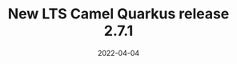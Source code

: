 ---
url: "/releases/q-2.7.1/"
date: 2022-04-04
eol: 2022-08-02
type: release-note
version: 2.7.1
title: "New LTS Camel Quarkus release 2.7.1"
preview: ""
changelog: ""
category: "camel-quarkus"
kind: lts
milestone: 27
jdk: [11]
---